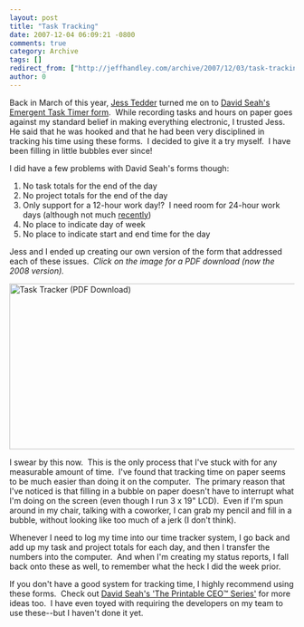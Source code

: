 ```yaml
---
layout: post
title: "Task Tracking"
date: 2007-12-04 06:09:21 -0800
comments: true
category: Archive
tags: []
redirect_from: ["http://jeffhandley.com/archive/2007/12/03/task-tracking.aspx"]
author: 0
---
```

<!-- more -->
<p>Back in March of this year, <a href="http://www.jesstedder.com/" target="_blank">Jess Tedder</a> turned me on to <a href="http://davidseah.com/blog/emergent-task-timer-2007-form-updates/" target="_blank">David Seah's Emergent Task Timer form</a>.  While recording tasks and hours on paper goes against my standard belief in making everything electronic, I trusted Jess.  He said that he was hooked and that he had been very disciplined in tracking his time using these forms.  I decided to give it a try myself.  I have been filling in little bubbles ever since!</p>  <p>I did have a few problems with David Seah's forms though:</p>  <ol>   <li>No task totals for the end of the day </li>    <li>No project totals for the end of the day </li>    <li>Only support for a 12-hour work day!?  I need room for 24-hour work days (although not much <a href="http://blog.jeffhandley.com/archive/2007/11/07/my-work-pace.aspx" target="_blank">recently</a>) </li>    <li>No place to indicate day of week </li>    <li>No place to indicate start and end time for the day </li> </ol>  <p>Jess and I ended up creating our own version of the form that addressed each of these issues.  <em>Click on the image for a PDF download (now the 2008 version).</em></p>  <p><a title="Task Tracker" href="http://blog.jeffhandley.com/Files/TaskTracker2008.pdf" target="_blank" rel="enclosure"><img height="293" alt="Task Tracker (PDF Download)" src="http://blog.jeffhandley.com/Images/PostImages/TaskTracking_1378C/image.png" width="550" /></a> </p>  <p>I swear by this now.  This is the only process that I've stuck with for any measurable amount of time.  I've found that tracking time on paper seems to be much easier than doing it on the computer.  The primary reason that I've noticed is that filling in a bubble on paper doesn't have to interrupt what I'm doing on the screen (even though I run 3 x 19" LCD).  Even if I'm spun around in my chair, talking with a coworker, I can grab my pencil and fill in a bubble, without looking like too much of a jerk (I don't think).</p>  <p>Whenever I need to log my time into our time tracker system, I go back and add up my task and project totals for each day, and then I transfer the numbers into the computer.  And when I'm creating my status reports, I fall back onto these as well, to remember what the heck I did the week prior.</p>  <p>If you don't have a good system for tracking time, I highly recommend using these forms.  Check out <a href="http://davidseah.com/blog/the-printable-ceo-series/" target="_blank">David Seah's 'The Printable CEO™ Series'</a> for more ideas too.  I have even toyed with requiring the developers on my team to use these--but I haven't done it yet.</p>

